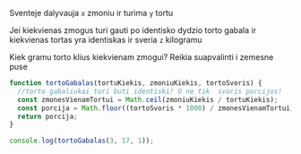 Sventeje dalyvauja `x` zmoniu ir turima `y` tortu

Jei kiekvienas zmogus turi gauti po identisko dydzio torto gabala ir kiekvienas tortas yra identiskas ir sveria `z` kilogramu

Kiek gramu torto klius kiekvienam zmogui? Reikia suapvalinti i zemesne puse

```js
function tortoGabalas(tortuKiekis, zmoniuKiekis, tortoSvoris) {
  //torto gabaliukai turi buti identiski! O ne tik  svoris porcijos!
  const zmonesVienamTortui = Math.ceil(zmoniuKiekis / tortuKiekis);
  const porcija = Math.floor((tortoSvoris * 1000) / zmonesVienamTortui);
  return porcija;
}

console.log(tortoGabalas(3, 17, 1));
```
